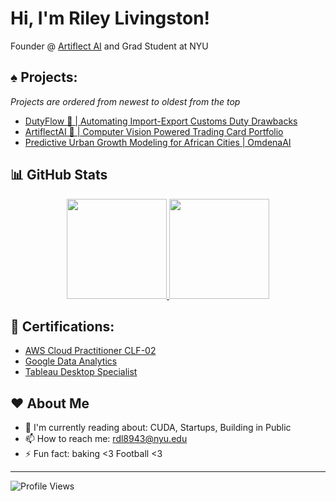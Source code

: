 # Hi, I'm Riley Livingston! 

Founder @ [Artiflect AI](https://artiflect.app/) and Grad Student at NYU

## ♠️ Projects:
*Projects are ordered from newest to oldest from the top*
- [DutyFlow 🚢 | Automating Import-Export Customs Duty Drawbacks](https://github.com/Riley-livingston/duty-flow)
- [ArtiflectAI 🥭 | Computer Vision Powered Trading Card Portfolio](https://github.com/Riley-livingston/Mango)
- [Predictive Urban Growth Modeling for African Cities | OmdenaAI](https://riley-livingston-temporary-streamlit-1--omdena-homepage-ymlo55.streamlit.app/)

## 📊 GitHub Stats

<div align="center">
  <a href="https://github.com/Riley-livingston">
    <img height="160em" src="https://github-readme-stats.vercel.app/api?username=Riley-livingston&show_icons=true&theme=tokyonight&count_private=true&include_all_commits=true" />
    <img height="160em" src="https://github-readme-stats.vercel.app/api/top-langs/?username=Riley-livingston&layout=compact&theme=tokyonight&hide=html,css" />
  </a>
  
    
</div>

## 📄 Certifications:
- [AWS Cloud Practitioner CLF-02](https://www.credly.com/badges/4154efab-e896-4614-8019-e5dd7210eebe)
- [Google Data Analytics](https://coursera.org/share/1bc669ea0359a81e313d773a412d5bb6)
- [Tableau Desktop Specialist](https://www.credly.com/badges/cd0f31cb-d769-4520-9b8d-a0dfabcaa071?source=linked_in_profile)

## ❤️ About Me
- 🌱 I'm currently reading about: CUDA, Startups, Building in Public
- 📫 How to reach me: rdl8943@nyu.edu
- ⚡ Fun fact: baking <3 Football <3

---

![Profile Views](https://komarev.com/ghpvc/?username=Riley-livingston&color=brightgreen)
